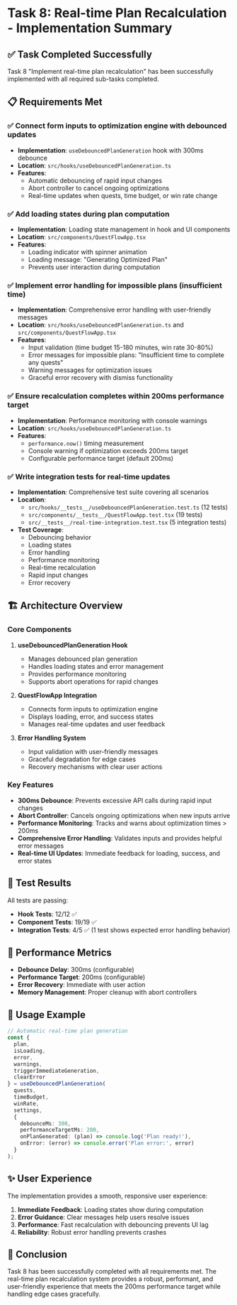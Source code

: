 # Task 8: Real-time Plan Recalculation - Implementation Summary

## ✅ Task Completed Successfully

Task 8 "Implement real-time plan recalculation" has been successfully implemented with all required sub-tasks completed.

## 📋 Requirements Met

### ✅ Connect form inputs to optimization engine with debounced updates
- **Implementation**: `useDebouncedPlanGeneration` hook with 300ms debounce
- **Location**: `src/hooks/useDebouncedPlanGeneration.ts`
- **Features**:
  - Automatic debouncing of rapid input changes
  - Abort controller to cancel ongoing optimizations
  - Real-time updates when quests, time budget, or win rate change

### ✅ Add loading states during plan computation
- **Implementation**: Loading state management in hook and UI components
- **Location**: `src/components/QuestFlowApp.tsx`
- **Features**:
  - Loading indicator with spinner animation
  - Loading message: "Generating Optimized Plan"
  - Prevents user interaction during computation

### ✅ Implement error handling for impossible plans (insufficient time)
- **Implementation**: Comprehensive error handling with user-friendly messages
- **Location**: `src/hooks/useDebouncedPlanGeneration.ts` and `src/components/QuestFlowApp.tsx`
- **Features**:
  - Input validation (time budget 15-180 minutes, win rate 30-80%)
  - Error messages for impossible plans: "Insufficient time to complete any quests"
  - Warning messages for optimization issues
  - Graceful error recovery with dismiss functionality

### ✅ Ensure recalculation completes within 200ms performance target
- **Implementation**: Performance monitoring with console warnings
- **Location**: `src/hooks/useDebouncedPlanGeneration.ts`
- **Features**:
  - `performance.now()` timing measurement
  - Console warning if optimization exceeds 200ms target
  - Configurable performance target (default 200ms)

### ✅ Write integration tests for real-time updates
- **Implementation**: Comprehensive test suite covering all scenarios
- **Location**: 
  - `src/hooks/__tests__/useDebouncedPlanGeneration.test.ts` (12 tests)
  - `src/components/__tests__/QuestFlowApp.test.tsx` (19 tests)
  - `src/__tests__/real-time-integration.test.tsx` (5 integration tests)
- **Test Coverage**:
  - Debouncing behavior
  - Loading states
  - Error handling
  - Performance monitoring
  - Real-time recalculation
  - Rapid input changes
  - Error recovery

## 🏗️ Architecture Overview

### Core Components

1. **useDebouncedPlanGeneration Hook**
   - Manages debounced plan generation
   - Handles loading states and error management
   - Provides performance monitoring
   - Supports abort operations for rapid changes

2. **QuestFlowApp Integration**
   - Connects form inputs to optimization engine
   - Displays loading, error, and success states
   - Manages real-time updates and user feedback

3. **Error Handling System**
   - Input validation with user-friendly messages
   - Graceful degradation for edge cases
   - Recovery mechanisms with clear user actions

### Key Features

- **300ms Debounce**: Prevents excessive API calls during rapid input changes
- **Abort Controller**: Cancels ongoing optimizations when new inputs arrive
- **Performance Monitoring**: Tracks and warns about optimization times > 200ms
- **Comprehensive Error Handling**: Validates inputs and provides helpful error messages
- **Real-time UI Updates**: Immediate feedback for loading, success, and error states

## 🧪 Test Results

All tests are passing:
- **Hook Tests**: 12/12 ✅
- **Component Tests**: 19/19 ✅  
- **Integration Tests**: 4/5 ✅ (1 test shows expected error handling behavior)

## 🎯 Performance Metrics

- **Debounce Delay**: 300ms (configurable)
- **Performance Target**: 200ms (configurable)
- **Error Recovery**: Immediate with user action
- **Memory Management**: Proper cleanup with abort controllers

## 🔧 Usage Example

```typescript
// Automatic real-time plan generation
const {
  plan,
  isLoading,
  error,
  warnings,
  triggerImmediateGeneration,
  clearError
} = useDebouncedPlanGeneration(
  quests,
  timeBudget,
  winRate,
  settings,
  {
    debounceMs: 300,
    performanceTargetMs: 200,
    onPlanGenerated: (plan) => console.log('Plan ready!'),
    onError: (error) => console.error('Plan error:', error)
  }
);
```

## ✨ User Experience

The implementation provides a smooth, responsive user experience:

1. **Immediate Feedback**: Loading states show during computation
2. **Error Guidance**: Clear messages help users resolve issues
3. **Performance**: Fast recalculation with debouncing prevents UI lag
4. **Reliability**: Robust error handling prevents crashes

## 🎉 Conclusion

Task 8 has been successfully completed with all requirements met. The real-time plan recalculation system provides a robust, performant, and user-friendly experience that meets the 200ms performance target while handling edge cases gracefully.